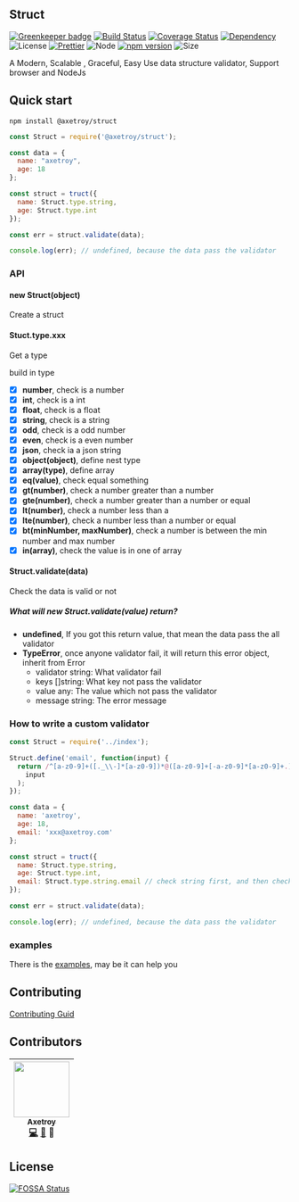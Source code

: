 ## Struct

[![Greenkeeper badge](https://badges.greenkeeper.io/axetroy/struct.svg)](https://greenkeeper.io/)
[![Build Status](https://travis-ci.org/axetroy/struct.svg?branch=master)](https://travis-ci.org/axetroy/struct)
[![Coverage Status](https://coveralls.io/repos/github/axetroy/struct/badge.svg?branch=master)](https://coveralls.io/github/axetroy/struct?branch=master)
[![Dependency](https://david-dm.org/axetroy/struct.svg)](https://david-dm.org/axetroy/struct)
![License](https://img.shields.io/badge/license-Apache-green.svg)
[![Prettier](https://img.shields.io/badge/Code%20Style-Prettier-green.svg)](https://github.com/prettier/prettier)
![Node](https://img.shields.io/badge/node-%3E=6.0-blue.svg?style=flat-square)
[![npm version](https://badge.fury.io/js/%40axetroy%2Fstruct.svg)](https://badge.fury.io/js/%40axetroy%2Fstruct)
![Size](https://github-size-badge.herokuapp.com/axetroy/struct.svg)

A Modern, Scalable , Graceful, Easy Use data structure validator, Support browser and NodeJs

## Quick start

```npm
npm install @axetroy/struct
```

```javascript
const Struct = require('@axetroy/struct');

const data = {
  name: "axetroy",
  age: 18
};

const struct = truct({
  name: Struct.type.string,
  age: Struct.type.int
});

const err = struct.validate(data);

console.log(err); // undefined, because the data pass the validator
```

### API

#### new Struct(object)

Create a struct

#### Stuct.type.xxx

Get a type

build in type

- [x] **number**, check is a number 
- [x] **int**, check is a int
- [x] **float**, check is a float
- [x] **string**, check is a string
- [x] **odd**, check is a odd number
- [x] **even**, check is a even number
- [x] **json**, check ia a json string
- [x] **object(object)**, define nest type
- [x] **array(type)**, define array
- [x] **eq(value)**, check equal something
- [x] **gt(number)**, check a number greater than a number
- [x] **gte(number)**, check a number greater than a number or equal
- [x] **lt(number)**, check a number less than a 
- [x] **lte(number)**, check a number less than a number or equal
- [x] **bt(minNumber, maxNumber)**, check a number is between the min number and max number
- [x] **in(array)**, check the value is in one of array

#### Struct.validate(data)

Check the data is valid or not

##### What will **new Struct.validate(value)** return?

- **undefined**, If you got this return value, that mean the data pass the all validator
- **TypeError**, once anyone validator fail, it will return this error object, inherit from Error
  - validator string: What validator fail
  - keys []string: What key not pass the validator
  - value any: The value which not pass the validator
  - message string: The error message

### How to write a custom validator

```javascript
const Struct = require('../index');

Struct.define('email', function(input) {
  return /^[a-z0-9]+([._\\-]*[a-z0-9])*@([a-z0-9]+[-a-z0-9]*[a-z0-9]+.){1,63}[a-z0-9]+$/.test(
    input
  );
});

const data = {
  name: 'axetroy',
  age: 18,
  email: 'xxx@axetroy.com'
};

const struct = truct({
  name: Struct.type.string,
  age: Struct.type.int,
  email: Struct.type.string.email // check string first, and then check email
});

const err = struct.validate(data);

console.log(err); // undefined, because the data pass the validator
```

### examples

There is the [examples](https://github.com/axetroy/struct/tree/master/examples), may be it can help you

## Contributing

[Contributing Guid](https://github.com/axetroy/struct/blob/master/CONTRIBUTING.md)

## Contributors

<!-- ALL-CONTRIBUTORS-LIST:START - Do not remove or modify this section -->
| [<img src="https://avatars1.githubusercontent.com/u/9758711?v=3" width="100px;"/><br /><sub>Axetroy</sub>](http://axetroy.github.io)<br />[💻](https://github.com/axetroy/Github/commits?author=axetroy) [🐛](https://github.com/axetroy/struct/issues?q=author%3Aaxetroy) 🎨 |
| :---: |
<!-- ALL-CONTRIBUTORS-LIST:END -->

## License

[![FOSSA Status](https://app.fossa.io/api/projects/git%2Bgithub.com%2Faxetroy%2Fstruct.svg?type=large)](https://app.fossa.io/projects/git%2Bgithub.com%2Faxetroy%2Fstruct?ref=badge_large)
